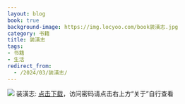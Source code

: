 ```yaml
---
layout: blog
book: true
background-image: https://img.locyoo.com/book装潢志.jpg
category: 书籍
title: 装潢志
tags:
- 书籍
- 生活
redirect_from:
  - /2024/03/装潢志/
---
```

![](https://img.locyoo.com/book装潢志.jpg)
装潢志: <a name = "ref1" href="https://089m.com/f/50983618-1314480728-b4dff6?p=3619">点击下载</a>，访问密码请点击右上方“关于”自行查看